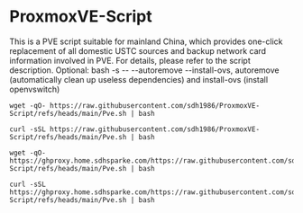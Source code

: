 # ProxmoxVE-Script
This is a PVE script suitable for mainland China, which provides one-click replacement of all domestic USTC sources and backup network card information involved in PVE. For details, please refer to the script description.
Optional: bash -s -- --autoremove --install-ovs, autoremove (automatically clean up useless dependencies) and install-ovs (install openvswitch)

```
wget -qO- https://raw.githubusercontent.com/sdh1986/ProxmoxVE-Script/refs/heads/main/Pve.sh | bash
```

```
curl -sSL https://raw.githubusercontent.com/sdh1986/ProxmoxVE-Script/refs/heads/main/Pve.sh | bash
```

```
wget -qO- https://ghproxy.home.sdhsparke.com/https://raw.githubusercontent.com/sdh1986/ProxmoxVE-Script/refs/heads/main/Pve.sh | bash
```

```
curl -sSL https://ghproxy.home.sdhsparke.com/https://raw.githubusercontent.com/sdh1986/ProxmoxVE-Script/refs/heads/main/Pve.sh | bash
```
